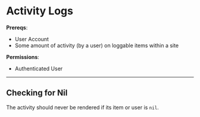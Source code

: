 Activity Logs
==========

**Prereqs**:

* User Account
* Some amount of activity (by a user) on loggable items within a site

**Permissions**:

* Authenticated User

***

## Checking for Nil

The activity should never be rendered if its item or user is `nil`.
